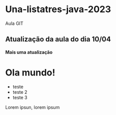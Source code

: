 # Una-listatres-java-2023
Aula GIT
## Atualização da aula do dia 10/04


  
#### Mais uma atualização


# Ola mundo!
- teste
- teste 2
- teste 3   

Lorem ipsun, lorem ipsum
